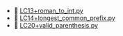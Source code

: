 * 📄 [LC13+roman_to_int.py](LC13+roman_to_int.py)
* 📄 [LC14+longest_common_prefix.py](LC14+longest_common_prefix.py)
* 📄 [LC20+valid_parenthesis.py](LC20+valid_parenthesis.py)
